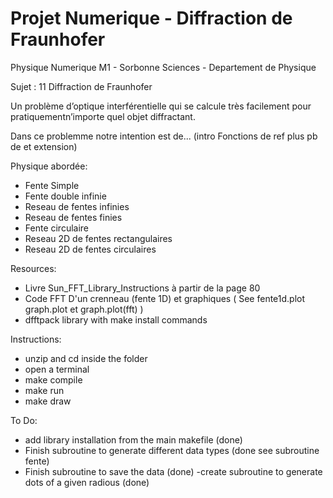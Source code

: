 # Projet Numerique - Diffraction de Fraunhofer
Physique Numerique M1 - Sorbonne Sciences - Departement de Physique


Sujet : 11  Diffraction de Fraunhofer

Un problème d’optique interférentielle qui se calcule très facilement pour pratiquementn’importe quel objet diffractant.

Dans ce problemme notre intention est de... (intro Fonctions de ref plus pb de et extension)

Physique abordée:

- Fente Simple
- Fente double infinie
- Reseau de fentes infinies
- Reseau de fentes finies
- Fente circulaire
- Reseau 2D de fentes rectangulaires
- Reseau 2D de fentes circulaires

Resources:

- Livre Sun_FFT_Library_Instructions à partir de la page 80
- Code FFT D'un crenneau (fente 1D) et graphiques ( See fente1d.plot graph.plot et graph.plot(fft) )
- dfftpack library with make install commands

Instructions:

- unzip and cd inside the folder
- open a terminal 
- make compile
- make run
- make draw

To Do:

- add library installation from the main makefile (done)
- Finish subroutine to generate different data types (done see subroutine fente)
- Finish subroutine to save the data (done)
-create subroutine to generate dots of a given radious (done)
